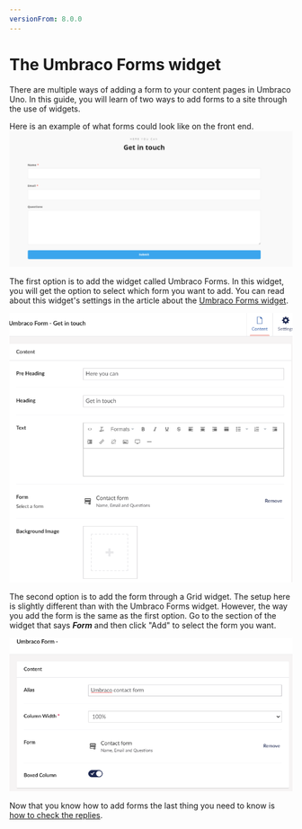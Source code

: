 ```yaml
---
versionFrom: 8.0.0
---
```


# The Umbraco Forms widget

There are multiple ways of adding a form to your content pages in Umbraco Uno. In this guide, you will learn of two ways to add forms to a site through the use of widgets.

Here is an example of what forms could look like on the front end.
![Front end example](images/Frontend-example-forms.png)

The first option is to add the widget called Umbraco Forms. In this widget, you will get the option to select which form you want to add. You can read about this widget's settings in the article about the [Umbraco Forms widget](../../Widgets/Umbraco-Form).

![Regular Umbraco Forms](images/Umbraco-forms.png)

The second option is to add the form through a Grid widget. The setup here is slightly different than with the Umbraco Forms widget. However, the way you add the form is the same as the first option. Go to the section of the widget that says ***Form*** and then click "Add" to select the form you want.

![Grid Umbraco Forms](images/Grid-form-filled.png)

Now that you know how to add forms the last thing you need to know is [how to check the replies](../Replies).
